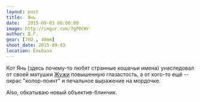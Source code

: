 ```yaml
---
layout: post
title:  Янь
date:   2015-09-03 00:00:00
image: http://imgur.com/7gPOCWr
author: Д.Г.
gear: [70D , 40mm]
shoot_date: 2015-09-03
location: Ёльбаза
---
```


Кот Янь (здесь почему-то любят странные кошачьи имена) унаследовал от своей матушки [Жужи](http://www.dxfoto.ru/2015/08/19.html) повышенную глазастость, а от кого-то ещё -- окрас "колор-поинт" и печальное выражение на мордочке.

Also, обкатываю новый объектив-блинчик.
